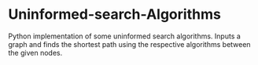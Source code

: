 # Uninformed-search-Algorithms
Python implementation of some uninformed search algorithms.
  Inputs a graph and finds the shortest path using the respective algorithms between the given nodes.
